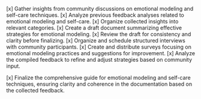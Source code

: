 [x] Gather insights from community discussions on emotional modeling and self-care techniques.
[x] Analyze previous feedback analyses related to emotional modeling and self-care.
[x] Organize collected insights into relevant categories.
[x] Create a draft document summarizing effective strategies for emotional modeling.
[x] Review the draft for consistency and clarity before finalizing.
[x] Organize and schedule structured interviews with community participants.
[x] Create and distribute surveys focusing on emotional modeling practices and suggestions for improvement.
[x] Analyze the compiled feedback to refine and adjust strategies based on community input.

[x] Finalize the comprehensive guide for emotional modeling and self-care techniques, ensuring clarity and coherence in the documentation based on the collected feedback.